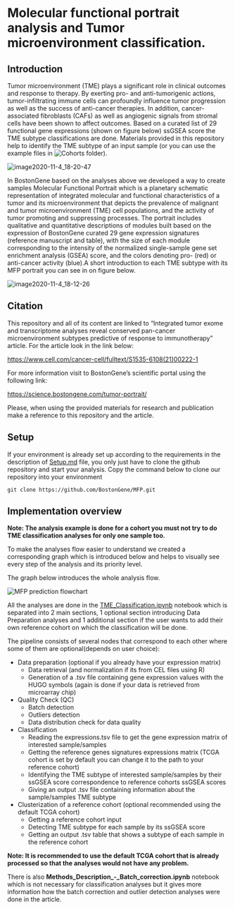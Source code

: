 # Molecular functional portrait analysis and Tumor microenvironment classification.

## Introduction
Tumor microenvironment (TME) plays a significant role in clinical outcomes and response to therapy. By exerting pro- and anti-tumorigenic actions, tumor-infiltrating immune cells can profoundly influence tumor progression as well as the success of anti-cancer therapies. In addition, cancer-associated fibroblasts (CAFs) as well as angiogenic signals from stromal cells have been shown to affect outcomes.
Based on a curated list of 29 functional gene expressions (shown on figure below) ssGSEA score the TME subtype classifications are done. Materials provided in this repository help to identify the TME subtype of an input sample (or you can use the example files in ![Cohorts](Cohorts) folder). 

![image2020-11-4_18-20-47](https://user-images.githubusercontent.com/127855909/228009303-964b1147-0f42-4361-819b-bc22be9ccd97.png)

In BostonGene based on the analyses above we developed a way to create samples Molecular Functional Portrait which is a planetary schematic representation of integrated molecular and functional characteristics of a tumor and its microenvironment that depicts the prevalence of malignant and tumor microenvironment (TME) cell populations, and the activity of tumor promoting and suppressing processes. The portrait includes qualitative and quantitative descriptions of modules built based on the expression of BostonGene curated 29 gene expression signatures (reference manuscript and table), with the size of each module corresponding to the intensity of the normalized single-sample gene set enrichment analysis (GSEA) score, and the colors denoting pro- (red) or anti-cancer activity (blue).A short introduction to each TME subtype with its MFP portrait you can see in on figure below.

![image2020-11-4_18-12-26](https://user-images.githubusercontent.com/127855909/228009221-3fe09cc9-a30a-4d3f-aa4b-3641c6278f7e.png)


## Citation
This repository and all of its content are linked to “Integrated tumor exome and transcriptome analyses reveal conserved pan-cancer microenvironment subtypes predictive of response to immunotherapy” article. For the article look in the link below:

https://www.cell.com/cancer-cell/fulltext/S1535-6108(21)00222-1

For more information visit to BostonGene’s scientific portal using the following link: 

https://science.bostongene.com/tumor-portrait/ 


Please, when using the provided materials for research and publication make a reference to this repository and the article.

## Setup
If your environment is already set up according to the requirements in the description of  [Setup.md](Setup.md) file, you only just have to clone the github repository and start your analysis.
Copy the command below to clone our repository into your environment 


    git clone https://github.com/BostonGene/MFP.git


## Implementation overview
**Note: 
The analysis example is done for a cohort you must not try to do TME classification analyses for only one sample too.**


To make the analyses flow easier to understand we created a corresponding graph which is introduced below and helps to visually see every step of the analysis and its priority level.


The graph below introduces the whole analysis flow.

![MFP prediction flowchart](https://user-images.githubusercontent.com/127855909/228008558-4a7163ba-9c23-4107-b2f9-85d674b41499.jpg)


All the analyses are done in the [TME_Classification.ipynb](TME_Classification.ipynb) notebook which is separated into 2 main sections, 1 optional section introducing Data Preparation analyses and 1 additional section if the user wants to add their own reference cohort on which the classification will be done.



The pipeline consists of several nodes that correspond to each other where some of them are optional(depends on user choice):

* Data preparation (optional if you already have your expression matrix)
  * Data retrieval (and normalization if its from CEL files using R) 
  * Generation of a .tsv file containing gene expression values with the HUGO symbols (again is done if your data is retrieved from microarray chip)
* Quality Check (QC)
  * Batch detection
  * Outliers detection
  * Data distribution check for data quality
* Classification
  * Reading the expressions.tsv file to get the gene expression matrix of interested sample/samples
  * Getting the reference genes signatures expressions matrix (TCGA cohort is set by default you can change it to the path to your reference cohort)
  * Identifying the TME subtype of interested sample/samples by their ssGSEA score correspondence to reference cohorts ssGSEA scores
  * Giving an output .tsv file containing information about the sample/samples TME subtype
* Clusterization of a reference cohort (optional recommended using the default TCGA cohort)
  * Getting a reference cohort input
  * Detecting TME subtype for each sample by its ssGSEA score
  * Getting an output .tsv table that shows  a subtype of each sample in the reference cohort

**Note:
It is recommended to use the default TCGA cohort that is already processed so that the analyses would not have any problem.**


There is also **Methods_Description_-_Batch_correction.ipynb** notebook which is not necessary for classification analyses but it gives more information how the batch correction and outlier detection analyses were done in the article.




